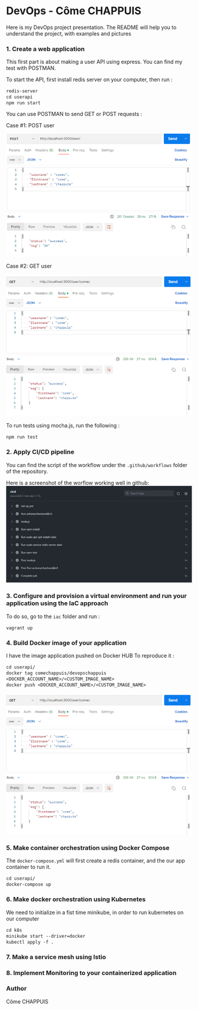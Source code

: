 # 
# DevOps - Côme CHAPPUIS

Here is my DevOps project presentation.
The README will help you to understand the project, with examples and pictures


### 1. Create a web application

This first part is about making a user API using express. You can find my test with POSTMAN.

To start the API, first install redis server on your computer, then run : 
```
redis-server
cd userapi
npm run start
```

You can use POSTMAN to send GET or POST requests :

Case #1: POST user

![](images/POSTUser.png)

Case #2: GET user

![](images/GETUser.png)


To run tests using mocha.js, run the following :
```
npm run test
```
### 2. Apply CI/CD pipeline

You can find the script of the workflow under the `.github/workflows` folder of the repository.

Here is a screenshot of the worflow working well in github:
![](images/pipe.png)

### 3. Configure and provision a virtual environment and run your application using the IaC approach

To do so, go to the `iac` folder and run :
```
vagrant up
```
### 4. Build Docker image of your application
I have the image application pushed on Docker HUB
To reproduce it : 
```
cd userapi/
docker tag comechappuis/devopschappuis <DOCKER_ACCOUNT_NAME>/<CUSTOM_IMAGE_NAME>
docker push <DOCKER_ACCOUNT_NAME>/<CUSTOM_IMAGE_NAME>
```
![](images/docker.png)

### 5. Make container orchestration using Docker Compose
The `docker-compose.yml` will first create a redis container, and the our app container to run it.
```
cd userapi/
docker-compose up
```
### 6. Make docker orchestration using Kubernetes

We need to initialize in a fist time minikube, in order to run kubernetes on our computer
```
cd k8s
minikube start --driver=docker
kubectl apply -f .
```


### 7. Make a service mesh using Istio


### 8. Implement Monitoring to your containerized application





### Author
Côme CHAPPUIS

